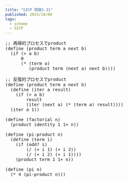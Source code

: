 ```yaml
---
title: "SICP 問題1.31"
published: 2015/10/08
tags:
  - scheme
  - SICP
---
```



<pre class="code lang-scheme" data-lang="scheme" data-unlink><span class="synComment">;; 再帰的プロセスでproduct</span>
<span class="synSpecial">(</span><span class="synStatement">define</span> <span class="synSpecial">(</span>product term a next b<span class="synSpecial">)</span>
  <span class="synSpecial">(</span><span class="synStatement">if</span> <span class="synSpecial">(</span><span class="synIdentifier">&gt;</span> a b<span class="synSpecial">)</span>
      <span class="synConstant">0</span>
      <span class="synSpecial">(</span><span class="synIdentifier">*</span> <span class="synSpecial">(</span>term a<span class="synSpecial">)</span>
         <span class="synSpecial">(</span>product term <span class="synSpecial">(</span>next a<span class="synSpecial">)</span> next b<span class="synSpecial">))))</span>

<span class="synComment">;; 反復的プロセスでproduct</span>
<span class="synSpecial">(</span><span class="synStatement">define</span> <span class="synSpecial">(</span>product term a next b<span class="synSpecial">)</span>
  <span class="synSpecial">(</span><span class="synStatement">define</span> <span class="synSpecial">(</span>iter a result<span class="synSpecial">)</span>
    <span class="synSpecial">(</span><span class="synStatement">if</span> <span class="synSpecial">(</span><span class="synIdentifier">&gt;</span> a b<span class="synSpecial">)</span>
        result
        <span class="synSpecial">(</span>iter <span class="synSpecial">(</span>next a<span class="synSpecial">)</span> <span class="synSpecial">(</span><span class="synIdentifier">*</span> <span class="synSpecial">(</span>term a<span class="synSpecial">)</span> result<span class="synSpecial">))))</span>
  <span class="synSpecial">(</span>iter a <span class="synConstant">1</span><span class="synSpecial">))</span>

<span class="synSpecial">(</span><span class="synStatement">define</span> <span class="synSpecial">(</span>factorial n<span class="synSpecial">)</span>
  <span class="synSpecial">(</span>product identity <span class="synConstant">1</span> <span class="synConstant">1+</span> n<span class="synSpecial">))</span>

<span class="synSpecial">(</span><span class="synStatement">define</span> <span class="synSpecial">(</span>pi-product n<span class="synSpecial">)</span>
  <span class="synSpecial">(</span><span class="synStatement">define</span> <span class="synSpecial">(</span>term i<span class="synSpecial">)</span>
    <span class="synSpecial">(</span><span class="synStatement">if</span> <span class="synSpecial">(</span><span class="synIdentifier">odd?</span> i<span class="synSpecial">)</span>
        <span class="synSpecial">(</span><span class="synIdentifier">/</span> <span class="synSpecial">(</span><span class="synIdentifier">+</span> i <span class="synConstant">1</span><span class="synSpecial">)</span> <span class="synSpecial">(</span><span class="synIdentifier">+</span> i <span class="synConstant">2</span><span class="synSpecial">))</span>
        <span class="synSpecial">(</span><span class="synIdentifier">/</span> <span class="synSpecial">(</span><span class="synIdentifier">+</span> i <span class="synConstant">2</span><span class="synSpecial">)</span> <span class="synSpecial">(</span><span class="synIdentifier">+</span> i <span class="synConstant">1</span><span class="synSpecial">))))</span>
    <span class="synSpecial">(</span>product term <span class="synConstant">1</span> <span class="synConstant">1+</span> n<span class="synSpecial">))</span>

<span class="synSpecial">(</span><span class="synStatement">define</span> <span class="synSpecial">(</span>pi n<span class="synSpecial">)</span>
  <span class="synSpecial">(</span><span class="synIdentifier">*</span> <span class="synConstant">4</span> <span class="synSpecial">(</span>pi-product n<span class="synSpecial">)))</span>
</pre>



